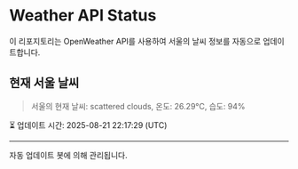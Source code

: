 
# Weather API Status

이 리포지토리는 OpenWeather API를 사용하여 서울의 날씨 정보를 자동으로 업데이트합니다.

## 현재 서울 날씨
> 서울의 현재 날씨: scattered clouds, 온도: 26.29°C, 습도: 94%

⏳ 업데이트 시간: 2025-08-21 22:17:29 (UTC)

---
자동 업데이트 봇에 의해 관리됩니다.
